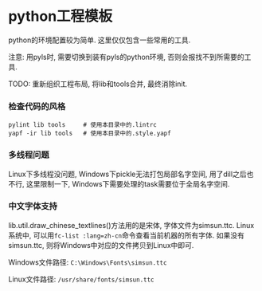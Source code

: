 # python工程模板

python的环境配置较为简单. 这里仅仅包含一些常用的工具.

注意: 用pyls时, 需要切换到装有pyls的python环境, 否则会报找不到所需要的工具.

TODO: 重新组织工程布局, 将lib和tools合并, 最终消除init.


### 检查代码的风格

``` shell
pylint lib tools     # 使用本目录中的.lintrc
yapf -ir lib tools   # 使用本目录中的.style.yapf
```


### 多线程问题

Linux下多线程没问题, Windows下pickle无法打包局部名字空间, 用了dill之后也不行,
这里限制一下, Windows下需要处理的task需要位于全局名字空间.


### 中文字体支持

lib.util.draw_chinese_textlines()方法用的是宋体, 字体文件为simsun.ttc.
Linux系统中, 可以用`fc-list :lang=zh-cn`命令查看当前机器的所有字体.
如果没有simsun.ttc, 则将Windows中对应的文件拷贝到Linux中即可.

Windows文件路径: `C:\Windows\Fonts\simsun.ttc`

Linux文件路径: `/usr/share/fonts/simsun.ttc`
